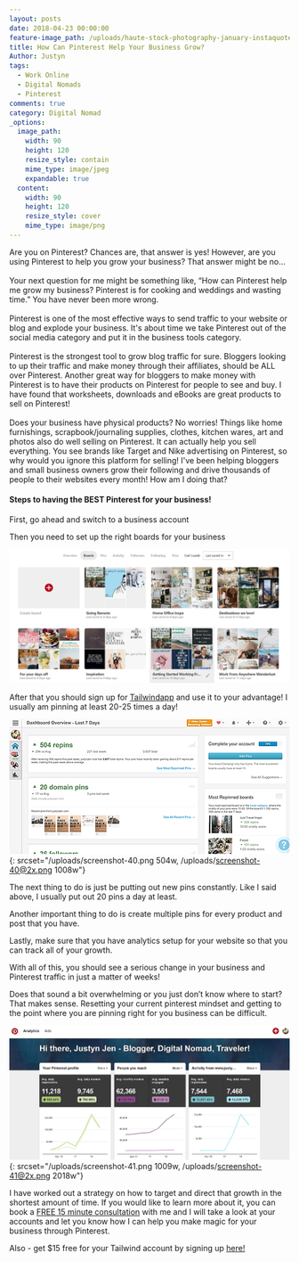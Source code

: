 ```yaml
---
layout: posts
date: 2018-04-23 00:00:00
feature-image_path: /uploads/haute-stock-photography-january-instaquotes-2 (1).png
title: How Can Pinterest Help Your Business Grow?
Author: Justyn
tags:
  - Work Online
  - Digital Nomads
  - Pinterest
comments: true
category: Digital Nomad
_options:
  image_path:
    width: 90
    height: 120
    resize_style: contain
    mime_type: image/jpeg
    expandable: true
  content:
    width: 90
    height: 120
    resize_style: cover
    mime_type: image/png
---
```


Are you on Pinterest? Chances are, that answer is yes! However, are you using Pinterest to help you grow your business? That answer might be no…<br><br>Your next question for me might be something like, “How can Pinterest help me grow my business? Pinterest is for cooking and weddings and wasting time.” You have never been more wrong.<br><br>Pinterest is one of the most effective ways to send traffic to your website or blog and explode your business. It's about time we take Pinterest out of the social media category and put it in the business tools category.<br><br>Pinterest is the strongest tool to grow blog traffic for sure. Bloggers looking to up their traffic and make money through their affiliates, should be ALL over Pinterest. Another great way for bloggers to make money with Pinterest is to have their products on Pinterest for people to see and buy. I have found that worksheets, downloads and eBooks are great products to sell on Pinterest!<br><br>Does your business have physical products? No worries! Things like home furnishings, scrapbook/journaling supplies, clothes, kitchen wares, art and photos also do well selling on Pinterest. It can actually help you sell everything. You see brands like Target and Nike advertising on Pinterest, so why would you ignore this platform for selling! I've been helping bloggers and small business owners grow their following and drive thousands of people to their websites every month! How am I doing that?

#### Steps to having the BEST Pinterest for your business!

First, go ahead and switch to a business account

Then you need to set up the right boards for your business

![](/uploads/screenshot-38-1.png)

After that you should sign up for [Tailwindapp](https://www.tailwindapp.com/i/justynjen) and use it to your advantage! I usually am pinning at least 20-25 times a day!

![](/uploads/screenshot-40.png){: srcset="/uploads/screenshot-40.png 504w, /uploads/screenshot-40@2x.png 1008w"}

The next thing to do is just be putting out new pins constantly. Like I said above, I usually put out 20 pins a day at least.

Another important thing to do is create multiple pins for every product and post that you have.

Lastly, make sure that you have analytics setup for your website so that you can track all of your growth.&nbsp;

With all of this, you should see a serious change in your business and Pinterest traffic in just a matter of weeks!

Does that sound a bit overwhelming or you just don’t know where to start? That makes sense. Resetting your current pinterest mindset and getting to the point where you are pinning right for you business can be difficult.

![](/uploads/screenshot-41.png){: srcset="/uploads/screenshot-41.png 1009w, /uploads/screenshot-41@2x.png 2018w"}

I have worked out a strategy on how to target and direct that growth in the shortest amount of time. If you would like to learn more about it, you can book a [FREE 15 minute consultation](https://calendly.com/justyngourdin/15-minute-consult) with me and I will take a look at your accounts and let you know how I can help you make magic for your business through Pinterest.&nbsp;

Also - get $15 free for your Tailwind account by signing up [here!](https://www.tailwindapp.com/i/justynjen)